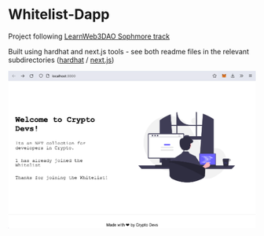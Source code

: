 # Whitelist-Dapp
Project following [LearnWeb3DAO Sophmore track](https://www.learnweb3.io/tracks/sophomore)

Built using hardhat and next.js tools - see both readme files in the relevant subdirectories ([hardhat](./hardhat/README.md) / [next.js](./my-app/README.md))

![](./screenshot.png)